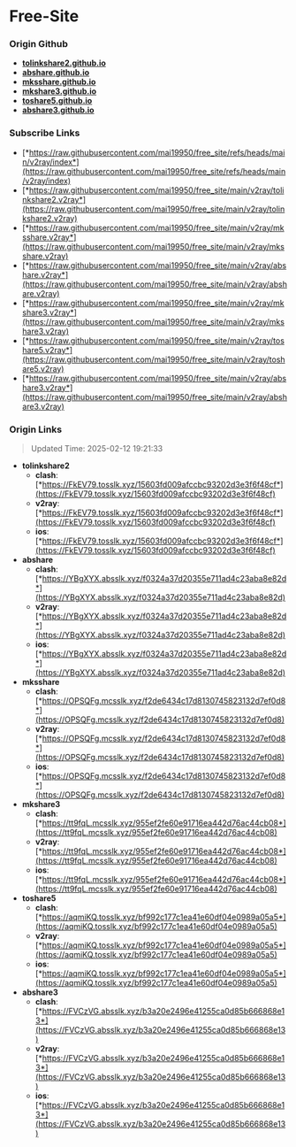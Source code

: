 # Free-Site

### Origin Github

- [**tolinkshare2.github.io**](https://github.com/tolinkshare2/tolinkshare2.github.io)
- [**abshare.github.io**](https://github.com/abshare/abshare.github.io)
- [**mksshare.github.io**](https://github.com/mksshare/mksshare.github.io)
- [**mkshare3.github.io**](https://github.com/mkshare3/mkshare3.github.io)
- [**toshare5.github.io**](https://github.com/toshare5/toshare5.github.io)
- [**abshare3.github.io**](https://github.com/abshare3/abshare3.github.io)

### Subscribe Links

- [*https://raw.githubusercontent.com/mai19950/free_site/refs/heads/main/v2ray/index*](https://raw.githubusercontent.com/mai19950/free_site/refs/heads/main/v2ray/index)
- [*https://raw.githubusercontent.com/mai19950/free_site/main/v2ray/tolinkshare2.v2ray*](https://raw.githubusercontent.com/mai19950/free_site/main/v2ray/tolinkshare2.v2ray)
- [*https://raw.githubusercontent.com/mai19950/free_site/main/v2ray/mksshare.v2ray*](https://raw.githubusercontent.com/mai19950/free_site/main/v2ray/mksshare.v2ray)
- [*https://raw.githubusercontent.com/mai19950/free_site/main/v2ray/abshare.v2ray*](https://raw.githubusercontent.com/mai19950/free_site/main/v2ray/abshare.v2ray)
- [*https://raw.githubusercontent.com/mai19950/free_site/main/v2ray/mkshare3.v2ray*](https://raw.githubusercontent.com/mai19950/free_site/main/v2ray/mkshare3.v2ray)
- [*https://raw.githubusercontent.com/mai19950/free_site/main/v2ray/toshare5.v2ray*](https://raw.githubusercontent.com/mai19950/free_site/main/v2ray/toshare5.v2ray)
- [*https://raw.githubusercontent.com/mai19950/free_site/main/v2ray/abshare3.v2ray*](https://raw.githubusercontent.com/mai19950/free_site/main/v2ray/abshare3.v2ray)

### Origin Links

> Updated Time: 2025-02-12 19:21:33

- **tolinkshare2**
  - **clash**: [*https://FkEV79.tosslk.xyz/15603fd009afccbc93202d3e3f6f48cf*](https://FkEV79.tosslk.xyz/15603fd009afccbc93202d3e3f6f48cf)
  - **v2ray**: [*https://FkEV79.tosslk.xyz/15603fd009afccbc93202d3e3f6f48cf*](https://FkEV79.tosslk.xyz/15603fd009afccbc93202d3e3f6f48cf)
  - **ios**: [*https://FkEV79.tosslk.xyz/15603fd009afccbc93202d3e3f6f48cf*](https://FkEV79.tosslk.xyz/15603fd009afccbc93202d3e3f6f48cf)
- **abshare**
  - **clash**: [*https://YBgXYX.absslk.xyz/f0324a37d20355e711ad4c23aba8e82d*](https://YBgXYX.absslk.xyz/f0324a37d20355e711ad4c23aba8e82d)
  - **v2ray**: [*https://YBgXYX.absslk.xyz/f0324a37d20355e711ad4c23aba8e82d*](https://YBgXYX.absslk.xyz/f0324a37d20355e711ad4c23aba8e82d)
  - **ios**: [*https://YBgXYX.absslk.xyz/f0324a37d20355e711ad4c23aba8e82d*](https://YBgXYX.absslk.xyz/f0324a37d20355e711ad4c23aba8e82d)
- **mksshare**
  - **clash**: [*https://OPSQFg.mcsslk.xyz/f2de6434c17d8130745823132d7ef0d8*](https://OPSQFg.mcsslk.xyz/f2de6434c17d8130745823132d7ef0d8)
  - **v2ray**: [*https://OPSQFg.mcsslk.xyz/f2de6434c17d8130745823132d7ef0d8*](https://OPSQFg.mcsslk.xyz/f2de6434c17d8130745823132d7ef0d8)
  - **ios**: [*https://OPSQFg.mcsslk.xyz/f2de6434c17d8130745823132d7ef0d8*](https://OPSQFg.mcsslk.xyz/f2de6434c17d8130745823132d7ef0d8)
- **mkshare3**
  - **clash**: [*https://tt9fqL.mcsslk.xyz/955ef2fe60e91716ea442d76ac44cb08*](https://tt9fqL.mcsslk.xyz/955ef2fe60e91716ea442d76ac44cb08)
  - **v2ray**: [*https://tt9fqL.mcsslk.xyz/955ef2fe60e91716ea442d76ac44cb08*](https://tt9fqL.mcsslk.xyz/955ef2fe60e91716ea442d76ac44cb08)
  - **ios**: [*https://tt9fqL.mcsslk.xyz/955ef2fe60e91716ea442d76ac44cb08*](https://tt9fqL.mcsslk.xyz/955ef2fe60e91716ea442d76ac44cb08)
- **toshare5**
  - **clash**: [*https://aqmiKQ.tosslk.xyz/bf992c177c1ea41e60df04e0989a05a5*](https://aqmiKQ.tosslk.xyz/bf992c177c1ea41e60df04e0989a05a5)
  - **v2ray**: [*https://aqmiKQ.tosslk.xyz/bf992c177c1ea41e60df04e0989a05a5*](https://aqmiKQ.tosslk.xyz/bf992c177c1ea41e60df04e0989a05a5)
  - **ios**: [*https://aqmiKQ.tosslk.xyz/bf992c177c1ea41e60df04e0989a05a5*](https://aqmiKQ.tosslk.xyz/bf992c177c1ea41e60df04e0989a05a5)
- **abshare3**
  - **clash**: [*https://FVCzVG.absslk.xyz/b3a20e2496e41255ca0d85b666868e13*](https://FVCzVG.absslk.xyz/b3a20e2496e41255ca0d85b666868e13)
  - **v2ray**: [*https://FVCzVG.absslk.xyz/b3a20e2496e41255ca0d85b666868e13*](https://FVCzVG.absslk.xyz/b3a20e2496e41255ca0d85b666868e13)
  - **ios**: [*https://FVCzVG.absslk.xyz/b3a20e2496e41255ca0d85b666868e13*](https://FVCzVG.absslk.xyz/b3a20e2496e41255ca0d85b666868e13)
